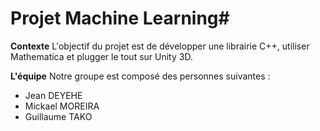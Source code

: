 # Projet Machine Learning#

**Contexte**
L'objectif du projet est de développer une librairie C++, utiliser Mathematica et plugger le tout sur Unity 3D.

**L'équipe**
Notre groupe est composé des personnes suivantes :
- Jean DEYEHE
- Mickael MOREIRA
- Guillaume TAKO
